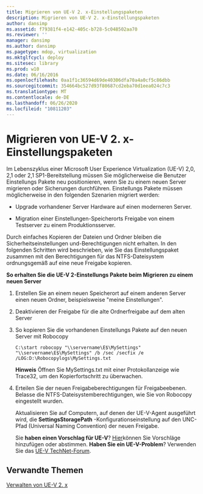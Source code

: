 ```yaml
---
title: Migrieren von UE-V 2. x-Einstellungspaketen
description: Migrieren von UE-V 2. x-Einstellungspaketen
author: dansimp
ms.assetid: f79381f4-e142-405c-b728-5c048502aa70
ms.reviewer: ''
manager: dansimp
ms.author: dansimp
ms.pagetype: mdop, virtualization
ms.mktglfcycl: deploy
ms.sitesec: library
ms.prod: w10
ms.date: 06/16/2016
ms.openlocfilehash: 0aa1f1c36594d69de40306dfa70a4a0cf5c86dbb
ms.sourcegitcommit: 354664bc527d93f80687cd2eba70d1eea024c7c3
ms.translationtype: MT
ms.contentlocale: de-DE
ms.lasthandoff: 06/26/2020
ms.locfileid: "10811203"
---
```

# Migrieren von UE-V 2. x-Einstellungspaketen


Im Lebenszyklus einer Microsoft User Experience Virtualization (UE-V) 2,0, 2,1 oder 2,1 SP1-Bereitstellung müssen Sie möglicherweise die Benutzer Einstellungs Pakete neu positionieren, wenn Sie zu einem neuen Server migrieren oder Sicherungen durchführen. Einstellungs Pakete müssen möglicherweise in den folgenden Szenarien migriert werden:

-   Upgrade vorhandener Server Hardware auf einen moderneren Server.

-   Migration einer Einstellungen-Speicherorts Freigabe von einem Testserver zu einem Produktionsserver.

Durch einfaches Kopieren der Dateien und Ordner bleiben die Sicherheitseinstellungen und-Berechtigungen nicht erhalten. In den folgenden Schritten wird beschrieben, wie Sie das Einstellungspaket zusammen mit den Berechtigungen für das NTFS-Dateisystem ordnungsgemäß auf eine neue Freigabe kopieren.

**So erhalten Sie die UE-V 2-Einstellungs Pakete beim Migrieren zu einem neuen Server**

1.  Erstellen Sie an einem neuen Speicherort auf einem anderen Server einen neuen Ordner, beispielsweise "meine Einstellungen".

2.  Deaktivieren der Freigabe für die alte Ordnerfreigabe auf dem alten Server

3.  So kopieren Sie die vorhandenen Einstellungs Pakete auf den neuen Server mit Robocopy

    ``` syntax
    C:\start robocopy "\\servername\E$\MySettings" "\\servername\E$\MySettings" /b /sec /secfix /e /LOG:D:\Robocopylogs\MySettings.txt
    ```

    **Hinweis**  Öffnen Sie MySettings.txt mit einer Protokollanzeige wie Trace32, um den Kopierfortschritt zu überwachen.

     

4.  Erteilen Sie der neuen Freigabeberechtigungen für Freigabeebenen. Belasse die NTFS-Dateisystemberechtigungen, wie Sie von Robocopy eingestellt wurden.

    Aktualisieren Sie auf Computern, auf denen der UE-V-Agent ausgeführt wird, die **SettingsStoragePath** -Konfigurationseinstellung auf den UNC-Pfad (Universal Naming Convention) der neuen Freigabe.

    Sie **haben einen Vorschlag für UE-V**? [Hier](http://uev.uservoice.com/forums/280428-microsoft-user-experience-virtualization)können Sie Vorschläge hinzufügen oder abstimmen. **Haben Sie ein UE-V-Problem**? Verwenden Sie das [UE-V TechNet-Forum](https://social.technet.microsoft.com/Forums/home?forum=mdopuev).

## Verwandte Themen


[Verwalten von UE-V 2. x](administering-ue-v-2x-new-uevv2.md)

 

 





